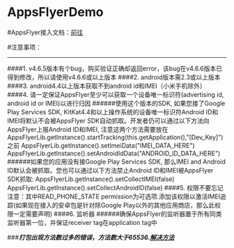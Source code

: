 # AppsFlyerDemo
#AppsFlyer接入文档：[前往](https://support.appsflyer.com/hc/zh-cn/articles/213335183-)

#注意事项：

----------
####1. v4.6.5版本有个bug，购买验证正确却返回error，该bug在v4.6.6版本已得到修改，所以请使用v4.6.6或以上版本
####2. android版本需2.3或以上版本
####3. android4.4以上版本获取不到android id和IMEI（小米手机除外）
####4. 请一定保证AppsFlyer至少可以获取一个设备唯一标识符(advertising id, android id or IMEI)以进行归因
######使用这个版本的SDK, 如果您接了Google Play Services SDK, KitKat4.4和以上操作系统的设备唯一标识符Android ID和IMEI将默认不会被AppsFlyer SDK自动抓取。开发者仍可以通过以下方法向AppsFlyer上报Android ID和IMEI, 注意这两个方法需要放在AppsFlyerLib.getInstance().startTracking(this.getApplication(),"[Dev_Key]")之前
	AppsFlyerLib.getInstance().setImeiData("IMEI_DATA_HERE")
	AppsFlyerLib.getInstance().setAndroidIdData("ANDROID_ID_DATA_HERE")
######如果您的应用没有接Google Play Services SDK, 那么IMEI and Android ID默认会被抓取。您也可以通过以下方法禁止Android ID和IMEI被AppsFlyer SDK抓取: 
	AppsFlyerLib.getInstance().setCollectIMEI(false)
	AppsFlyerLib.getInstance().setCollectAndroidID(false)
####5. 权限不要忘记
	<uses-permission android:name="android.permission.INTERNET" />
	<uses-permission android:name="android.permission.ACCESS_NETWORK_STATE" />
	<uses-permission android:name="android.permission.ACCESS_WIFI_STATE" />
	<uses-permission android:name="android.permission.READ_PHONE_STATE" />
注意：其中READ_PHONE_STATE permission为可选项.添加该权限以激活IMEI追踪(如果现在接入的安卓包是针对除Google Play以外的其他应用商店，那么此权限一定需要声明)
####6. 监听器
######确保AppsFlyer的监听器置于所有同类监听器第一位，并保证receiver tag在application tag中




###***打包出现方法数过多的错误，方法数大于65536.[解决方法](http://www.jianshu.com/p/5dd2a7a4e6aa)***
